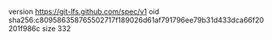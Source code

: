 version https://git-lfs.github.com/spec/v1
oid sha256:c809586358765502717f189026d61af791796ee79b31d433dca66f20201f986c
size 332
